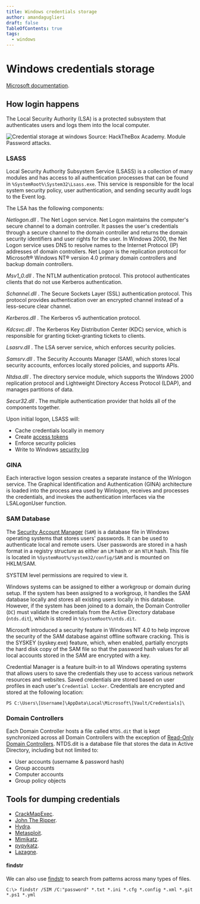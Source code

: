 ```yaml
---
title: Windows credentials storage
author: amandaguglieri
draft: false
TableOfContents: true
tags:
  - windows
---
```



# Windows credentials storage

[Microsoft documentation](https://learn.microsoft.com/en-us/windows-server/security/windows-authentication/credentials-processes-in-windows-authentication).

## How login happens

The Local Security Authority (LSA) is a protected subsystem that authenticates users and logs them into the local computer.

![Credential storage at windows](img/credential-storage.png)
Source: HackTheBox Academy. Module Password attacks.

### LSASS

Local Security Authority Subsystem Service (LSASS) is a collection of many modules and has access to all authentication processes that can be found in `%SystemRoot%\System32\Lsass.exe`. This service is responsible for the local system security policy, user authentication, and sending security audit logs to the Event log.

The LSA has the following components:

_Netlogon.dll_ . The Net Logon service. Net Logon maintains the computer's secure channel to a domain controller. It passes the user's credentials through a secure channel to the domain controller and returns the domain security identifiers and user rights for the user. In Windows 2000, the Net Logon service uses DNS to resolve names to the Internet Protocol (IP) addresses of domain controllers. Net Logon is the replication protocol for Microsoft® Windows NT® version 4.0 primary domain controllers and backup domain controllers.

_Msv1_0.dll_ . The NTLM authentication protocol. This protocol authenticates clients that do not use Kerberos authentication.

_Schannel.dll_ . The Secure Sockets Layer (SSL) authentication protocol. This protocol provides authentication over an encrypted channel instead of a less-secure clear channel.

_Kerberos.dll_ . The Kerberos v5 authentication protocol.

_Kdcsvc.dll_ . The Kerberos Key Distribution Center (KDC) service, which is responsible for granting ticket-granting tickets to clients.

_Lsasrv.dll_ . The LSA server service, which enforces security policies.

_Samsrv.dll_ . The Security Accounts Manager (SAM), which stores local security accounts, enforces locally stored policies, and supports APIs.

_Ntdsa.dll_ . The directory service module, which supports the Windows 2000 replication protocol and Lightweight Directory Access Protocol (LDAP), and manages partitions of data.

_Secur32.dll_ . The multiple authentication provider that holds all of the components together.

Upon initial logon, LSASS will:

- Cache credentials locally in memory
- Create [access tokens](https://docs.microsoft.com/en-us/windows/win32/secauthz/access-tokens)
- Enforce security policies
- Write to Windows [security log](https://docs.microsoft.com/en-us/windows/win32/eventlog/event-logging-security)

### GINA

Each interactive logon session creates a separate instance of the Winlogon service. The Graphical Identification and Authentication (GINA) architecture is loaded into the process area used by Winlogon, receives and processes the credentials, and invokes the authentication interfaces via the LSALogonUser function.

### SAM Database

The [Security Account Manager](https://docs.microsoft.com/en-us/previous-versions/windows/it-pro/windows-server-2003/cc756748(v=ws.10)?redirectedfrom=MSDN) (`SAM`) is a database file in Windows operating systems that stores users' passwords. It can be used to authenticate local and remote users. User passwords are stored in a hash format in a registry structure as either an `LM` hash or an `NTLM` hash. This file is located in `%SystemRoot%/system32/config/SAM` and is mounted on HKLM/SAM. 

SYSTEM level permissions are required to view it.

Windows systems can be assigned to either a workgroup or domain during setup. If the system has been assigned to a workgroup, it handles the SAM database locally and stores all existing users locally in this database. However, if the system has been joined to a domain, the Domain Controller (`DC`) must validate the credentials from the Active Directory database (`ntds.dit`), which is stored in `%SystemRoot%\ntds.dit`.

Microsoft introduced a security feature in Windows NT 4.0 to help improve the security of the SAM database against offline software cracking. This is the SYSKEY (syskey.exe) feature, which, when enabled, partially encrypts the hard disk copy of the SAM file so that the password hash values for all local accounts stored in the SAM are encrypted with a key.

Credential Manager is a feature built-in to all Windows operating systems that allows users to save the credentials they use to access various network resources and websites. Saved credentials are stored based on user profiles in each user's `Credential Locker`. Credentials are encrypted and stored at the following location:

```powershell-session
PS C:\Users\[Username]\AppData\Local\Microsoft\[Vault/Credentials]\
```

### Domain Controllers

Each Domain Controller hosts a file called `NTDS.dit` that is kept synchronized across all Domain Controllers with the exception of [Read-Only Domain Controllers](https://docs.microsoft.com/en-us/windows/win32/ad/rodc-and-active-directory-schema). NTDS.dit is a database file that stores the data in Active Directory, including but not limited to:

- User accounts (username & password hash)
- Group accounts
- Computer accounts
- Group policy objects


## Tools for dumping credentials

- [CrackMapExec](crackmapexec.md).
- [John The Ripper](john-the-ripper.md).
- [Hydra](hydra.md).
- [Metasploit](metasploit.md).
- [Mimikatz](mimikatz.md).
- [pypykatz](pypykatz.md).
- [Lazagne](lazagne.md).

#### findstr

We can also use [findstr](https://docs.microsoft.com/en-us/windows-server/administration/windows-commands/findstr) to search from patterns across many types of files.

```cmd-session
C:\> findstr /SIM /C:"password" *.txt *.ini *.cfg *.config *.xml *.git *.ps1 *.yml
```